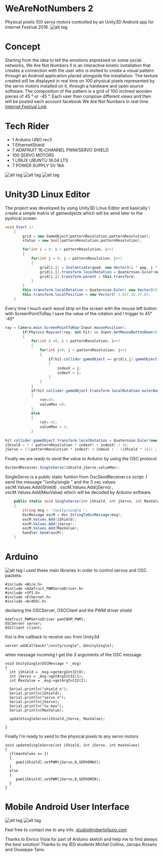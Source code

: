 # WeAreNotNumbers 2
Physical pixels 100 servo motors controlled by an Unity3D Android app for Internet Festival 2016.
![alt tag](https://dl.dropboxusercontent.com/u/10907181/githubimages/wearenotnumbers/3.jpg)
# Concept
Starting from the idea to tell the emotions expressed on some social networks, We Are Not Numbers II is an interactive kinetic installation that creates a connection with the user who is invited to create a visual pattern through an Android application placed alongside the installation. The texture created will be displayed in real time on 100 physical pixels represented by the servo motors installed on it, through a hardware and open source software. The composition of the pattern is a grid of 100 inclined wooden pieces of 45 ° or -45 °. Each user then compose different views and then will be posted each account facebook We Are Not Numbers in real time.
[Internet Festival Link](http://www.internetfestival.it/en/eventi/we-are-not-numbers-ii/) 

# Tech Rider
* 1 Arduino UNO rev3
* 1 EthernetShield
* 7 ADAFRUIT 16-CHANNEL PWM/SERVO SHIELD
* 100 SERVO MOTORS
* 1 LINUX UBUNTU 16.04 LTS 
* 7 POWER SUPPLY 5V 16A

![alt tag](https://dl.dropboxusercontent.com/u/10907181/githubimages/wearenotnumbers/4.jpg)
![alt tag](https://dl.dropboxusercontent.com/u/10907181/githubimages/wearenotnumbers/5.jpg)
![alt tag](https://dl.dropboxusercontent.com/u/10907181/githubimages/wearenotnumbers/6.jpg)

# Unity3D Linux Editor
The project was developed by using Unity3D Linux Editor and basically I create a simple matrix of gameobjects which will be send later to the pyshical screen
```C#
void Start () 
	{
		grid = new GameObject[patternResolution,patternResolution];
		status = new bool[patternResolution,patternResolution];

		for(int i = 0; i < patternResolution; i++)
		{
			for(int j = 0; j < patternResolution; j++)
			{
				grid[i,j] = Instantiate(quad, new Vector3(i * gap, j * gap, 0), Quaternion.identity) as GameObject;
				grid[i,j].transform.localRotation = Quaternion.Euler(new Vector3(0,0,rot));
				grid[i,j].transform.parent = this.transform;
			}
		}
		this.transform.localRotation = Quaternion.Euler( new Vector3(0,0,-90));
		this.transform.localPosition = new Vector3(-3.61f,26.5f,0);
	}
```
Every time I touch each wood strip on the screen with the mouse left button with ScreenPointToRay I save the value of the rotation and I trigger to 45° -45°
```C#
ray = Camera.main.ScreenPointToRay(Input.mousePosition);
		if(Physics.Raycast(ray, out hit) && Input.GetMouseButtonDown(0))
		{
			for(int i =0; i < patternResolution; i++)
			{
				for(int j=0; j < patternResolution; j++)
				{
					if(hit.collider.gameObject == grid[i,j].gameObject)
					{
						indexX = j;
						indexY = i;
					}
				}
			}
			if(hit.collider.gameObject.transform.localRotation.eulerAngles.z > 180)
			{
				rot=45;
				valueMax =0;
			}
			else
			{
				rot=-45;
				valueMax = 1;
			}
			
hit.collider.gameObject.transform.localRotation = Quaternion.Euler(new Vector3(0,0,(int)rot));
iShield = ( ( patternResolution * indexY) + indexX) / 16;
jServo = (((patternResolution * indexY) + indexX ) - (iShield * 16)) ;
```
Finally we are ready to send the value to Arduino by using the OSC protocol
```C#
OscSendReceiver.SingleServo(iShield,jServo,valueMax);
```
SingleServo is a public static funtion from OscSendReceiver.cs script. I send the message "/unity/single " and the 3 osc values oscM.Values.Add(iShield) , oscM.Values.Add(jServo) , oscM.Values.Add(MaxValue) which will be decoded by Arduino software.

```C#
	public static void SingleServo(int iShield, int jServo, int MaxValue)
	{
		string msg = "/unity/single ";
		OscMessage oscM = Osc.StringToOscMessage(msg);
		oscM.Values.Add(iShield);
		oscM.Values.Add(jServo);
		oscM.Values.Add(MaxValue);
		handler.Send(oscM);
	}

```
# Arduino
![alt tag](https://dl.dropboxusercontent.com/u/10907181/githubimages/wearenotnumbers/8.jpg)
I used these main libraries in order to control servos and OSC packets: 
```Arduino
#include <Wire.h>
#include <Adafruit_PWMServoDriver.h>
#include <SPI.h>
#include <Ethernet.h>
#include <ArdOSC.h>
```
declaring the OSCServer, OSCClient and the PWM driver shield
```Arduino
Adafruit_PWMServoDriver pwm[NUM_PWM];
OSCServer server;
OSCClient client;
```

this is the callback to receive osc from Unity3d
```Arduino
server.addCallback("/unity/single", &UnitySingle);
```
when message incoming I get the 3 arguments of the OSC message
```Arduino
void UnitySingle(OSCMessage * _msg)
{
  int iShield = _msg->getArgInt32(0);
  int jServo = _msg->getArgInt32(1);
  int MaxValue = _msg->getArgInt32(2);

  Serial.println("shield n");
  Serial.println(iShield);
  Serial.println("servo n");
  Serial.println(jServo);
  Serial.println("to max");
  Serial.println(MaxValue);

  updateSingleServo(iShield,jServo, MaxValue);
 
}
```
Finally I'm ready to send to the physical pixels to any servo motors
```Arduino
void updateSingleServo(int iShield, int jServo, int maxValues)
{
  if(maxValues == 1)
  {
     pwm[iShield].setPWM(jServo,0,SERVOMAX);
  }
  else
  {
     pwm[iShield].setPWM(jServo,0,SERVOMIN);
  } 
}
```
# Mobile Android User Interface
![alt tag](https://dl.dropboxusercontent.com/u/10907181/githubimages/wearenotnumbers/1.jpg)
![alt tag](https://dl.dropboxusercontent.com/u/10907181/githubimages/wearenotnumbers/2.jpg)

Feel free to contact me to any info.
studio@robertofazio.com

Thanks to Enrico Viola for part of Arduino sketch and help me to find always the best solution! 
Thanks to my IED students Michel Collina, Jacopo Rosano and Giuseppe Tano.


